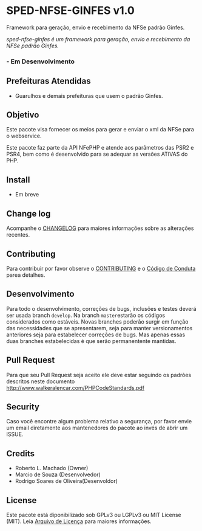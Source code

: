 # SPED-NFSE-GINFES v1.0

Framework para geração, envio e recebimento da NFSe padrão Ginfes.

*sped-nfse-ginfes é um framework para geração, envio e recebimento da NFSe padrão Ginfes.*

### - Em Desenvolvimento ###

## Prefeituras Atendidas

- Guarulhos e demais prefeituras que usem o padrão Ginfes.

## Objetivo

Este pacote visa fornecer os meios para gerar e enviar o xml da NFSe para o webservice.

Este pacote faz parte da API NFePHP e atende aos parâmetros das PSR2 e PSR4, bem como é desenvolvido para se adequar as versões ATIVAS do PHP.

## Install

- Em breve

## Change log

Acompanhe o [CHANGELOG](CHANGELOG.md) para maiores informações sobre as alterações recentes.


## Contributing

Para contribuir por favor observe o [CONTRIBUTING](CONTRIBUTING.md) e o  [Código de Conduta](CONDUCT.md) parea detalhes.


## Desenvolvimento

Para todo o desenvolvimento, correções de bugs, inclusões e testes deverá ser usada branch `develop`. 
Na branch `master`estarão os códigos considerados como estáveis.
Novas branches poderão surgir em função das necessidades que se apresentarem, seja para manter versionamentos anteriores seja para estabelecer correções de bugs. Mas apenas essas duas branches estabelecidas é que serão permanentente mantidas. 

## Pull Request

Para que seu Pull Request seja aceito ele deve estar seguindo os padrões descritos neste documento <http://www.walkeralencar.com/PHPCodeStandards.pdf>


## Security

Caso você encontre algum problema relativo a segurança, por favor envie um email diretamente aos mantenedores do pacote ao invés de abrir um ISSUE.

## Credits

- Roberto L. Machado (Owner)
- Marcio de Souza (Desenvolvedor)
- Rodrigo Soares de Oliveira(Desenvoldor)
## License

Este pacote está diponibilizado sob GPLv3 ou LGPLv3 ou MIT License (MIT). Leia  [Arquivo de Licença](LICENSE.md) para maiores informações.

